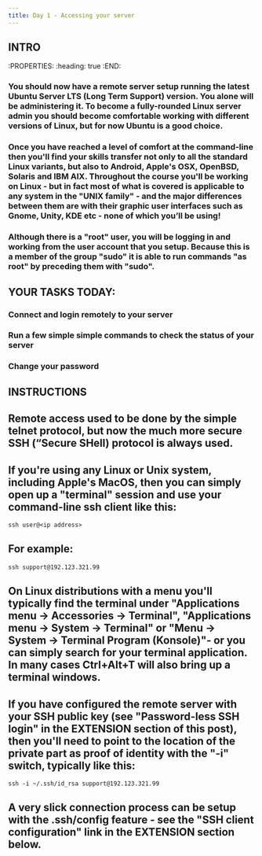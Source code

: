 ```yaml
---
title: Day 1 - Accessing your server
---
```


## INTRO
:PROPERTIES:
:heading: true
:END:
### You should now have a remote server setup running the latest Ubuntu Server LTS (Long Term Support) version. You alone will be administering it. To become a fully-rounded Linux server admin you should become comfortable working with different versions of Linux, but for now Ubuntu is a good choice.
### Once you have reached a level of comfort at the command-line then you'll find your skills transfer not only to all the standard Linux variants, but also to Android, Apple's OSX, OpenBSD, Solaris and IBM AIX. Throughout the course you'll be working on Linux - but in fact most of what is covered is applicable to any system in the "UNIX family" - and the major differences between them are with their graphic user interfaces such as Gnome, Unity, KDE etc - none of which you’ll be using!
### Although there is a "root" user, you will be logging in and working from the user account that you setup. Because this is a member of the group "sudo" it is able to run commands "as root" by preceding them with "sudo".
## YOUR TASKS TODAY:
### Connect and login remotely to your server
### Run a few simple simple commands to check the status of your server
### Change your password
## INSTRUCTIONS
## Remote access used to be done by the simple telnet protocol, but now the much more secure SSH (“Secure SHell) protocol is always used.
## If you're using any Linux or Unix system, including Apple's MacOS, then you can simply open up a "terminal" session and use your command-line ssh client like this:
`ssh user@<ip address>`
## For example:
 `ssh support@192.123.321.99`
## On Linux distributions with a menu you'll typically find the terminal under "Applications menu -> Accessories -> Terminal", "Applications menu -> System -> Terminal" or "Menu -> System -> Terminal Program (Konsole)"- or you can simply search for your terminal application. In many cases Ctrl+Alt+T will also bring up a terminal windows.
## If you have configured the remote server with your SSH public key (see "Password-less SSH login" in the EXTENSION section of this post), then you'll need to point to the location of the private part as proof of identity with the "-i" switch, typically like this:

`ssh -i ~/.ssh/id_rsa support@192.123.321.99`
## A very slick connection process can be setup with the .ssh/config feature - see the "SSH client configuration" link in the EXTENSION section below.
